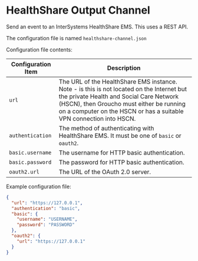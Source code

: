 # HealthShare Output Channel
Send an event to an InterSystems HealthShare EMS. This uses a REST API.

The configuration file is named `healthshare-channel.json`

Configuration file contents:

| Configuration Item | Description |
|--------------------|-------------|
| `url` | The URL of the HealthShare EMS instance. Note - is this is not located on the Internet but the private Health and Social Care Network (HSCN), then Groucho must either be running on a computer on the HSCN or has a suitable VPN connection into HSCN. |
| `authentication` | The method of authenticating with HealthShare EMS. It must be one of `basic` or `oauth2`. |
| `basic.username` | The username for HTTP basic authentication. |
| `basic.password` | The password for HTTP basic authentication. |
| `oauth2.url` | The URL of the OAuth 2.0 server. |

Example configuration file:
```JSON
{
  "url": "https://127.0.0.1",
  "authentication": "basic",
  "basic": {
    "username": "USERNAME",
    "password": "PASSWORD"
  },
  "oauth2": {
    "url": "https://127.0.0.1"
  }
}
```
